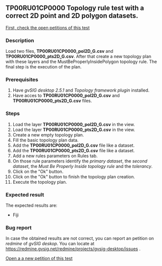 ## TP00RU01CP0000 Topology rule test with a correct 2D point and 2D polygon datasets.

[First, check the open petitions of this test](https://redmine.gvsig.net/redmine/projects/gvsig-desktop/issues?utf8=%E2%9C%93&set_filter=1&f%5B%5D=status_id&op%5Bstatus_id%5D=o&f%5B%5D=subject&op%5Bsubject%5D=%7E&v%5Bsubject%5D%5B%5D=TP00RU01CP0000&f%5B%5D=&c%5B%5D=tracker&c%5B%5D=status&c%5B%5D=priority&c%5B%5D=subject&c%5B%5D=assigned_to&c%5B%5D=updated_on&group_by=)

### Description

Load two files, **TP00RU01CP0000_pol2D_G.csv** and **TP00RU01CP0000_pts2D_G.csv**. After that create a new topology plan with these layers and the MustBeProperlyInsidePolygon topology rule.
The final step is the execution of the plan.

### Prerequisites

1. Have *gvSIG desktop 2.5.1* and *Topology framework plugin* installed.
2. Have acces to **TP00RU01CP0000_pol2D_G.csv** and **TP00RU01CP0000_pts2D_G.csv** files.

### Steps

1. Load the layer **TP00RU01CP0000_pol2D_G.csv** in the view.
2. Load the layer **TP00RU01CP0000_pts2D_G.csv** in the view.
3. Create a new empty topology plan.
4. Fill the basic topology plan data.
5. Add the **TP00RU01CP0000_pol2D_G.csv** file like a dataset.
6. Add the **TP00RU01CP0000_pts2D_G.csv** file like a dataset.
7. Add a new rules parameters on Rules tab.
8. On those rule parameters identify the *primary dataset*, the *second dataset*, the *Must Be Properly Inside topology rule* and the *tolerancy*. 
9. Click on the "Ok" button.
10. Click on the "Ok" button to finish the topology plan creation.
11. Execute the topology plan.

### Expected result

The expected results are:
- Fiji


### Bug report


In case the obtained results are not correct, you can report an petition on *redmine* of *gvSIG deskop*. You can locate at
https://redmine.gvsig.net/redmine/projects/gvsig-desktop/issues .

[Open a a new petition of this test](https://redmine.gvsig.net/redmine/projects/gvsig-desktop/issues/new?issue[subject]=TP00RU01CP0000+Topology+rule+test+with+a+correct+2D+point+and+2D+polygon+datasets)